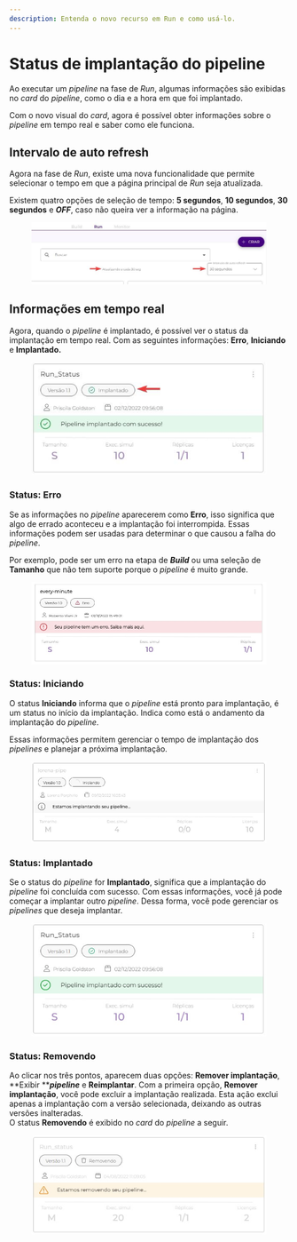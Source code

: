 ```yaml
---
description: Entenda o novo recurso em Run e como usá-lo.
---
```


# Status de implantação do pipeline

Ao executar um _pipeline_ na fase de _Run_, algumas informações são exibidas no _card_ do _pipeline_, como o dia e a hora em que foi implantado.

Com o novo visual do _card_, agora é possível obter informações sobre o _pipeline_ em tempo real e saber como ele funciona.

## Intervalo de auto refresh

Agora na fase de _Run_, existe uma nova funcionalidade que permite selecionar o tempo em que a página principal de _Run_ seja atualizada.

Existem quatro opções de seleção de tempo: **5 segundos**, **10 segundos**, **30 segundos** e _**OFF**_, caso não queira ver a informação na página.

<figure><img src="../.gitbook/assets/Atualizacao1.jpg" alt=""><figcaption></figcaption></figure>

## Informações em tempo real

Agora, quando o _pipeline_ é implantado, é possível ver o status da implantação em tempo real. Com as seguintes informações: **Erro**, **Iniciando** e **Implantado.**

<figure><img src="../.gitbook/assets/Run_status_.jpg" alt=""><figcaption></figcaption></figure>

### Status: Erro

Se as informações no _pipeline_ aparecerem como **Erro**, isso significa que algo de errado aconteceu e a implantação foi interrompida. Essas informações podem ser usadas para determinar o que causou a falha do _pipeline_.&#x20;

Por exemplo, pode ser um erro na etapa de _**Build**_ ou uma seleção de **Tamanho** que não tem suporte porque o _pipeline_ é muito grande.

<figure><img src="../.gitbook/assets/Erro.jpg" alt=""><figcaption></figcaption></figure>

### Status: Iniciando

O status **Iniciando** informa que o _pipeline_ está pronto para implantação, é um status no início da implantação. Indica como está o andamento da implantação do _pipeline_.&#x20;

Essas informações permitem gerenciar o tempo de implantação dos _pipelines_ e planejar a próxima implantação.

<figure><img src="../.gitbook/assets/Iniciando.jpg" alt=""><figcaption></figcaption></figure>

### Status: Implantado

Se o status do _pipeline_ for **Implantado**, significa que a implantação do _pipeline_ foi concluída com sucesso. Com essas informações, você já pode começar a implantar outro _pipeline_. Dessa forma, você pode gerenciar os _pipelines_ que deseja implantar.

<figure><img src="../.gitbook/assets/Run_status_port.jpg" alt=""><figcaption></figcaption></figure>

### Status: Removendo

Ao clicar nos três pontos, aparecem duas opções: **Remover implantação**, **Exibir **_**pipeline**_ e **Reimplantar**. Com a primeira opção, **Remover implantação**, você pode excluir a implantação realizada. Esta ação exclui apenas a implantação com a versão selecionada, deixando as outras versões inalteradas.\
O status **Removendo** é exibido no _card_ do _pipeline_ a seguir.

<figure><img src="../.gitbook/assets/Removendo.jpg" alt=""><figcaption></figcaption></figure>
